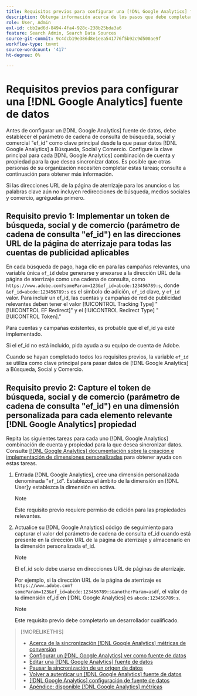 ```yaml
---
title: Requisitos previos para configurar una [!DNL Google Analytics] fuente de datos
description: Obtenga información acerca de los pasos que debe completar antes de configurar una [!DNL Google Analytics] fuente de datos.
role: User, Admin
exl-id: cbb2ad6d-8494-4fa4-928c-238b25bda3a6
feature: Search Admin, Search Data Sources
source-git-commit: 9c4dcb19e386d8e1eea541776f5b92c9d500ae9f
workflow-type: tm+mt
source-wordcount: '417'
ht-degree: 0%

---
```


# Requisitos previos para configurar una [!DNL Google Analytics] fuente de datos

Antes de configurar un [!DNL Google Analytics] fuente de datos, debe establecer el parámetro de cadena de consulta de búsqueda, social y comercial &quot;ef_id&quot; como clave principal desde la que pasar datos [!DNL Google Analytics] a Búsqueda, Social y Comercio. Configure la clave principal para cada [!DNL Google Analytics] combinación de cuenta y propiedad para la que desea sincronizar datos. Es posible que otras personas de su organización necesiten completar estas tareas; consulte a continuación para obtener más información.

Si las direcciones URL de la página de aterrizaje para los anuncios o las palabras clave aún no incluyen redirecciones de búsqueda, medios sociales y comercio, agréguelas primero.

## Requisito previo 1: Implementar un token de búsqueda, social y de comercio (parámetro de cadena de consulta &quot;ef_id&quot;) en las direcciones URL de la página de aterrizaje para todas las cuentas de publicidad aplicables

En cada búsqueda de pago, haga clic en para las campañas relevantes, una variable única `ef_id` debe generarse y anexarse a la dirección URL de la página de aterrizaje como una cadena de consulta, como `https://www.adobe.com?someParam=123&ef_id=abcde:123456789:s`, donde `&ef_id=abcde:123456789:s` es el símbolo de adición, `ef_id` clave, y `ef_id` valor. Para incluir un ef_id, las cuentas y campañas de red de publicidad relevantes deben tener el valor [!UICONTROL Tracking Type] &quot;[!UICONTROL EF Redirect]&quot; y el [!UICONTROL Redirect Type] &quot;[!UICONTROL Token].&quot;

Para cuentas y campañas existentes, es probable que el ef_id ya esté implementado.

Si el ef_id no está incluido, pida ayuda a su equipo de cuenta de Adobe.

Cuando se hayan completado todos los requisitos previos, la variable `ef_id` se utiliza como clave principal para pasar datos de [!DNL Google Analytics] a Búsqueda, Social y Comercio.

## Requisito previo 2: Capture el token de búsqueda, social y de comercio (parámetro de cadena de consulta &quot;ef_id&quot;) en una dimensión personalizada para cada elemento relevante [!DNL Google Analytics] propiedad

Repita las siguientes tareas para cada uno [!DNL Google Analytics] combinación de cuenta y propiedad para la que desea sincronizar datos. Consulte [[!DNL Google Analytics] documentación sobre la creación e implementación de dimensiones personalizadas](https://support.google.com/analytics/answer/2709829?hl=en#zippy=%2Cin-this-article) para obtener ayuda con estas tareas.

1. Entrada [!DNL Google Analytics], cree una dimensión personalizada denominada &quot;`ef_id`&quot;. Establezca el ámbito de la dimensión en [!DNL User]y establezca la dimensión en activa.

   >[!NOTE]
   >
   >Este requisito previo requiere permiso de edición para las propiedades relevantes.

1. Actualice su [!DNL Google Analytics] código de seguimiento para capturar el valor del parámetro de cadena de consulta ef_id cuando está presente en la dirección URL de la página de aterrizaje y almacenarlo en la dimensión personalizada ef_id.

   >[!NOTE]
   >
   >El ef_id solo debe usarse en direcciones URL de páginas de aterrizaje.

   Por ejemplo, si la dirección URL de la página de aterrizaje es `https://www.adobe.com?someParam=123&ef_id=abcde:123456789:s&anotherParam=asdf`, el valor de la dimensión ef_id en [!DNL Google Analytics] es `abcde:123456789:s`.

   >[!NOTE]
   >
   >Este requisito previo debe completarlo un desarrollador cualificado.

>[!MORELIKETHIS]
>
>* [Acerca de la sincronización [!DNL Google Analytics] métricas de conversión](data-source-about.md)
>* [Configurar un [!DNL Google Analytics] ver como fuente de datos](data-source-configure.md)
>* [Editar una [!DNL Google Analytics] fuente de datos](data-source-edit.md)
>* [Pausar la sincronización de un origen de datos](data-source-pause.md)
>* [Volver a autenticar un [!DNL Google Analytics] fuente de datos](data-source-reauthenticate.md)
>* [[!DNL Google Analytics] configuración de fuente de datos](data-source-settings.md)
>* [Apéndice: disponible [!DNL Google Analytics] métricas](data-source-ga-metrics.md)
